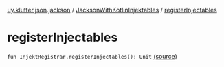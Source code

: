 [uy.klutter.json.jackson](../index.md) / [JacksonWithKotlinInjektables](index.md) / [registerInjectables](.)


# registerInjectables
<code>fun InjektRegistrar.registerInjectables(): Unit</code> [(source)](https://github.com/kohesive/klutter/blob/master/json-jackson-jdk6/src/main/kotlin/uy/klutter/json/jackson/Injektable.kt#L13)<br/>


